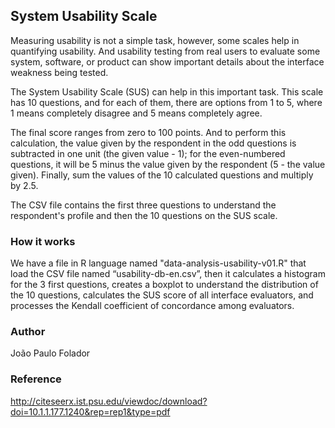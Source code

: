 ## System Usability Scale

Measuring usability is not a simple task, however, some scales help in quantifying usability. And usability testing from real users to evaluate some system, software, or product can show important details about the interface weakness being tested.

The System Usability Scale (SUS) can help in this important task. This scale has 10 questions, and for each of them, there are options from 1 to 5, where 1 means completely disagree and 5 means completely agree.

The final score ranges from zero to 100 points. And to perform this calculation, the value given by the respondent in the odd questions is subtracted in one unit (the given value - 1); for the even-numbered questions, it will be 5 minus the value given by the respondent (5 - the value given). Finally, sum the values of the 10 calculated questions and multiply by 2.5.

The CSV file contains the first three questions to understand the respondent's profile and then the 10 questions on the SUS scale.

### How it works
We have a file in R language named "data-analysis-usability-v01.R" that load the CSV file named “usability-db-en.csv”, then it calculates a histogram for the 3 first questions, creates a boxplot to understand the distribution of the 10 questions, calculates the SUS score of all interface evaluators, and processes the Kendall coefficient of concordance among evaluators.

### Author
João Paulo Folador

### Reference
http://citeseerx.ist.psu.edu/viewdoc/download?doi=10.1.1.177.1240&rep=rep1&type=pdf

